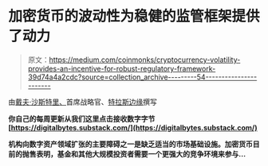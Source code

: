 # 加密货币的波动性为稳健的监管框架提供了动力

> 原文：<https://medium.com/coinmonks/cryptocurrency-volatility-provides-an-incentive-for-robust-regulatory-framework-39d74a4a2cdc?source=collection_archive---------54----------------------->

由[戴夫·沙斯特里、](https://www.linkedin.com/in/dave-shastri-5428a4/)首席战略官、[特拉斯边缘](https://www.trussedge.com/)撰写

**你自己的每周更新从我们这里点击接收数字字节[https://digitalbytes.substack.com/](https://digitalbytes.substack.com/)**

**机构向数字资产领域扩张的主要障碍之一是缺乏适当的市场基础设施。加密货币目前的抛售表明，基金和其他大规模投资者需要一个更强大的竞争环境来参与…**